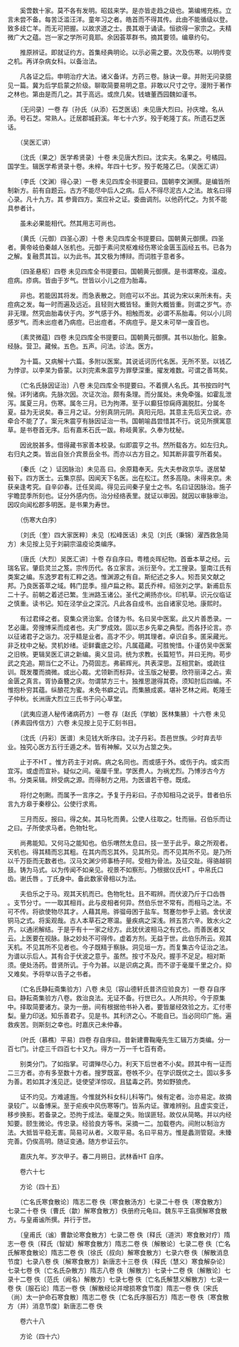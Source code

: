 <!-- { "loadSidebar": true } -->
　　奚啻数十家。莫不各有发明。昭兹来学。是亦皆走趋之级也。第编缃充栋。立言未尝不备。每苦泛滥汪洋。童年习之者。皓首而不得其传。此由不能循级以登。致多歧亡羊。而无可把握。以故求道之士。畏其艰于诵读。恒欲得一家宗之。夫精微广大之蕴。岂一家之学所可竟耶。余因荟萃群书。摘其要领。编章约句。

　　推原辨证。即就证约方。首集经典明论。以示必需之要。次及伤寒。以明传变之机。再详杂病女科。以备治法。

　　凡各证之后。申明治疗大法。诸义备详。方药三卷。脉诀一章。并附无问录臆见一篇。冀为后学启蒙之阶级。聊取简要易明之意。非敢以尺寸之守。漫附于著作之林也。第由是而几之。其于高远。或庶几矣。钱塘董西园魏如谨书。

　　〔无问录〕一卷 存〔孙氏（从添）石芝医话〕未见唐大烈曰。孙庆增。名从添。号石芝。常熟人。迁居郡城葑溪。年七十六岁。殁于乾隆丁亥。所遗石芝医话。

　　（吴医汇讲）

　　〔沈氏（果之）医学希贤录〕十卷 未见唐大烈曰。沈实夫。名果之。号橘园。国学生。辑医学希贤录十卷。未梓。年四十七岁。殁于乾隆乙巳。（吴医汇讲）

　　〔李氏（文渊）得心录〕一卷 未见四库全书提要曰。国朝李文渊撰。是编皆所制新方。前有自题云。古方不能尽中后人之病。后人不得尽泥古人之法。故名曰得心录。凡十九方。其 参膏四方。案应补之证。委曲调剂。以他药代之。为贫不能具参者计。

　　虽未必果能相代。然其用志可尚也。

　　〔黄氏（元御）四圣心源〕十卷 未见四库全书提要曰。国朝黄元御撰。四圣者。黄帝岐伯秦越人张机也。元御于素问灵枢难经伤寒论金匮玉函经五书。已各为之解。复融贯其旨。以为此书。其文极为博辩。而词胜于意者多。

　　〔四圣悬枢〕四卷 未见四库全书提要曰。国朝黄元御撰。是书谓寒疫。温疫。痘病。疹病。皆由于岁气。世皆以小儿之痘为胎毒。

　　非也。若能因其将发。而急表散之。则痘可以不出。其说为宋以来所未有。夫痘病之发。每一时而遍及远近。且轻则大概皆轻。重则大概皆重。则谓之岁气。亦非无理。然究由胎毒伏于内。岁气感于外。相触而发。必谓不系胎毒。何以小儿同感岁气。而未出痘者乃病痘。已出痘者。不病痘乎。是又未可举一废百也。

　　〔素灵微蕴〕四卷 未见四库全书提要曰。国朝黄元御撰。其书以胎化。脏象。经脉。营卫。藏候。五色。五声。问法。诊法。医方。

　　为十篇。又病解十六篇。多附以医案。其说诋诃历代名医。无所不至。以钱乙为悖谬。以李杲为昏蒙。以刘完素朱震亨为罪孽深重。擢发难数。可谓之善骂矣。

　　〔亡名氏脉因证治〕八卷 未见四库全书提要曰。不着撰人名氏。其书按四时气候。详列诸病。先脉次因。次证次治。颇有条理。而分属处。未免牵强。如霍乱泄泻。属夏三月。伤寒。属冬三月。已为拘滞。至于以癫狂惊痫痔漏脱肛。分属冬夏。益为无说矣。春三月之证。分别真阴元阴。真阳元阳。其意主先后天立说。亦牵合不能了了。案元朱震亨有脉因证治一书。国朝喻昌尝惜其不行。说见所撰寓意草。是书卷首无序。后有嘉禾石氏一跋。称岐黄家。久奉为枕秘。

　　因讹脱甚多。借得藏书家善本校录。似即震亨之书。然所载各方。如左归丸。右归丸之类。皆出自张介宾景岳全书。而亦以古方目之。知其断非震亨所着矣。

　　〔秦氏（之 ）证因脉治〕未见高 曰。余原籍奉天。先大夫参政京华。遂居辇毂下。四方医士。云集京邸。因闻天下名医。出在松江。然多高隐。未得来京。未获亲逢考究。自辛卯春。迁任吴阊。得见云间秦子皇士之书。名曰证因脉治。施子宇瞻昆季所刻也。证分外感内伤。治分经络表里。就证以审因。就因以审脉审治。因叹向闻松郡多明医。是书果为寿世。

　　（伤寒大白序）

　　〔刘氏（奎）四大家医粹〕未见〔松峰医话〕未见〔刘氏（秉锦）濯西救急简方〕未见按上见于刘嗣宗温疫论类编序。

　　〔唐氏（大烈）吴医汇讲〕十卷 存自序曰。粤稽炎晖纪物。首垂本草之经。云瑞名官。肇启灵兰之笈。宗传历代。各立家言。派衍至今。尤工搜录。篁南江氏有类案之编。东逸罗君有汇粹之选。惟渊源之有自。斯纪述之多人。矧吾吴文献之邦。乃良医荟萃之域。韩门昆季。擅卢扁之称。葛氏乔梓。绍张刘之学。新甫启东二十子。前朝之着述已繁。生洲路玉诸公。圣代之阐扬亦伙。印机草。识元仪临证之慎重。读书记。知在泾学业之深沉。凡此各自成书。出自诸家见地。康熙时。

　　有过君绎之者。裒集众贤治案。合镂为书。名曰吴中医案。此又片善悉录。一艺必庸。旁搜博采而成者也。夫广罗成效。固以志乡先辈之典型。而各抒论言。亦以征诸君子之诣力。况乎精是业者。高才不少。明其理者。卓识自多。匿采藏光。非乏枕中之秘。灵机妙绪。讵鲜囊底之珍。凡属蕴藏。可胜惋惜。仆谨仿吴中医案之旧帙。更辑吴医汇讲之新编。奥义显词。统为求教。长篇短节。并曰无拘。苟步武之克追。期当仁之不让。乃荷固志。弗蕲辉光。共表深思。互相赏新。或疏往训。既发覆而摘微。或出心裁。尤领新而标异。诠玉版之秘要。欣符丽泽之占。索金匮之真言。胥协盍簪之庆。勿谓禁方三十。独推思邈得其奇。须知肘后四编。不惟抱朴穷其蕴。纵酿花为蜜。未免书癖之讥。而集腋成裘。堪补艺林之阙。乾隆壬子仲秋。长洲唐大烈立三氏书于问心草堂。

　　〔武夷应道人秘传诸病药方〕一卷 存〔赵氏（学敏）医林集腋〕十六卷 未见〔养素园传信方〕六卷 未见按上见于汇刻书目。

　　〔沈氏（丹彩）医谱〕未见钱大昕序曰。沈子丹彩。吾邑世族。少时弃去毕业。独究心医方五行壬遁之术。皆有神解。又以为占筮之失。

　　止于不HT 。惟方药主于对病。病之名同也。而或感于外。或伤于内。或实而宜泻。或虚而宜补。疑似之间。毫厘千里。学医费人。为祸尤烈。乃博涉古今方书。分类采辑。辨受病之源。而得制方之用。为医谱若干卷。既成。

　　将付之剞劂。而属予一言序之。予复于丹彩曰。子亦知相马之说乎。昔者伯乐言九方皋于秦穆公。公使行求焉。

　　三月而反。报曰。得之矣。其马牝而黄。公使人往取之。牡而骊。召伯乐而让之曰。子所使求马者。色物牡牝。

　　尚弗能知。又何马之能知也。伯乐喟然太息曰。技一至于此乎。皋之所观者。天机也。得其精而忘其粗。在其内而忘其外。见其所见。而不见其所不见。是乃所以千万臣而无数者也。汉马文渊少师事杨子阿。受相为骨法。及征交趾。得骆越铜鼓。铸为马式。以为传闻不如亲见。视景不如察形。乃根据仪氏HT 。中帛氏口齿。谢氏唇 。丁氏身中。备此数家骨相以为法。

　　夫伯乐之于马。观其天机而已。色物牝牡。且不暇辨。而伏波乃斤于口齿唇 。支节分寸。一一取其相肖。此与皮相者何异。然伯乐世不常有。而相马之法。不可不传。将欲使物尽其才。人藉其用。骅骝毋困于盐车。驽蹇勿参乎上驷。舍伏波铜马之式。将奚观哉。古人本草石之寒温。量疾病之深浅。辨五苦六辛。致水火之齐。以通闭解结。于是乎有十一家之经方。此犹伏波相马之有式也。而善医者又云。上医要在视脉。脉之妙处不可得传。虚着方剂。无益于世。此伯乐所云。观其天机。不见其所不见者也。今子既精于察脉。洞见垣一方。而复集古今证治之法。为谱以示后人。其有合于伏波之意乎。虽然。按寸不及尺。握手不足足。相对斯须。便处汤药。昔贤所讥。于今为甚。以是识病之真。而不谬于毫厘千里之介。抑又难矣。予将举以告子之书者。

　　〔亡名氏静耘斋集验方〕八卷 未见〔容山德轩氏普济应验良方〕一卷 存自序曰。静耘斋集验方八卷。救治良法。无证不备。行世已久。人所共珍。今于原集中。择取简要诸方。录为一册。间有根据他书补入者。要皆屡经效验之方。汇付枣梨。量力印送。知乐善君子。见是书。其利济之心。不能自已。当必同印广施。遍救疾苦。则斯刻之幸也。时嘉庆己未仲春。

　　〔叶氏（慕樵）平易〕四卷 存自序曰。昔新建曹鞠庵先生汇辑万方类编。分一百七门。计症三千四百七十又九。得方一万一千七百有奇。

　　别类分门。了如指掌。可谓殚尽心力。利天下后世者不小矣。顾其中有一证而二三方者。亦有多至数十方者。搜罗既富。卷帙不少。在学识既优之士。固以多多为善。若如其才浅见迂。徒使望洋惊叹。且猛毒之药。势如野狼虎。

　　证不灼见。方难遽旌。今惟就外科女科儿科等门。候有定者。治亦易定。故摘录较广。以备博采。至于疟疾中风伤寒等门。皆系内证。骤难辨别。且虚实变迁，移步换影。若备录之。恐拘于成法。毫厘之失。贻误匪轻。故仅从简略。并以内经知要。颐生微论。传忠录。经验良方等书。采摘一二。加载卷内。间附以制治方法。大抵皆平稳无害。简易可从者。义取平易。名曰平易方。惟是蠡测管窥。未臻完善。仍俟高明。随证变通。随方参证云尔。

　　嘉庆九年。岁次甲子。春二月朔日。武林香HT 自序。

　　卷六十七

　　方论（四十五）

　　〔亡名氏寒食散论〕隋志二卷 佚〔寒食散汤方〕七录二十卷 佚〔寒食散方〕七录二十卷 佚〔曹氏（歙）解寒食散方〕佚册府元龟曰。魏东平王翕撰解寒食散方。与皇甫谧所撰。并行于世。

　　〔皇甫氏（谧）曹歙论寒食散方〕七录二卷 佚〔释氏（道洪）寒食散对疗〕隋志一卷 佚〔释氏（智斌）解寒食散方〕隋志二卷 佚〔解散论〕七录二卷 佚〔亡名氏解寒食散论〕隋志二卷 佚〔徐氏（叔向）解寒食散方〕七录六卷 佚〔解散消息节度〕七录八卷 佚〔解寒食散方〕新唐志十三卷 佚〔释氏（慧义）寒食解杂论〕七录七卷 佚〔亡名氏杂散方〕隋志八卷 佚〔解散方〕七录十二卷 佚〔解散论〕七录十二卷 佚〔范氏（阙名）解散方〕七录七卷 佚〔亡名氏解慧义解散方〕七录一卷 佚〔服石论〕隋志一卷 佚〔解散经论并增损寒食节度〕隋志一卷 佚〔宋氏（尚）太一护命石寒食散〕隋志二卷 佚〔亡名氏序服石方〕隋志一卷 佚〔寒食散方（并）消息节度〕新唐志二卷 佚

　　卷六十八

　　方论（四十六）

